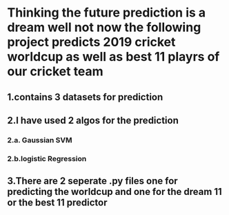 # Thinking the future prediction is a dream well not now the following project predicts 2019 cricket worldcup as well as best 11 playrs of our cricket team
## 1.contains 3 datasets for prediction
## 2.I have used 2 algos for the prediction 
  ### 2.a. Gaussian SVM
  ### 2.b.logistic Regression
## 3.There are 2 seperate .py files one for predicting the worldcup and one for the dream 11 or the best 11 predictor

